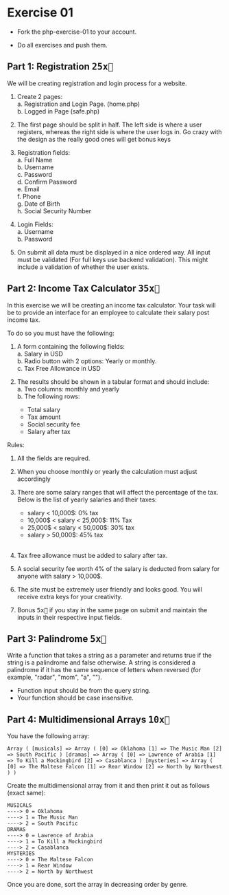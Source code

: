# Exercise 01

- Fork the php-exercise-01 to your account.

- Do all exercises and push them.

## Part 1: Registration <kbd>25x🔑</kbd>

We will be creating registration and login process for a website.

1. Create 2 pages:<br/>
  a. Registration and Login Page. (home.php)<br/>
  b. Logged in Page (safe.php)<br/>

2. The first page should be split in half. The left side is where a user registers, whereas the right side is where the user logs in. Go crazy with the design as the really good ones will get bonus keys

3. Registration fields:</br>
  a. Full Name</br>
  b. Username</br>
  c. Password</br>
  d. Confirm Password<br/>
  e. Email</br>
  f. Phone</br>
  g. Date of Birth</br>
  h. Social Security Number</br>

4. Login Fields:<br/>
  a. Username<br/>
  b. Password<br/>

5. On submit all data must be displayed in a nice ordered way. All input must be validated (For full keys use backend validation). This might include a validation of whether the user exists.

## Part 2: Income Tax Calculator <kbd>35x🔑</kbd>

In this exercise we will be creating an income tax calculator. Your task will be to provide an interface for an employee to calculate their salary post income tax.

To do so you must have the following:

1. A form containing the following fields:</br>
  a. Salary in USD </br>
  b. Radio button with 2 options: Yearly or monthly. </br>
  c. Tax Free Allowance in USD </br>

2. The results should be shown in a tabular format and should include: </br>
  a. Two columns: monthly and yearly </br>
  b. The following rows:
    - Total salary
    - Tax amount
    - Social security fee
    - Salary after tax </br>

Rules:<br>
  1. All the fields are required. </br>
  2. When you choose monthly or yearly the calculation must adjust accordingly </br>
  3. There are some salary ranges that will affect the percentage of the tax. Below is the list of yearly salaries and their taxes:
      - salary < 10,000$: 0% tax
      - 10,000$ < salary < 25,000$: 11% Tax
      - 25,000$ < salary < 50,000$: 30% tax
      - salary > 50,000$: 45% tax </br></br>

  4. Tax free allowance must be added to salary after tax.
  5. A social security fee worth 4% of the salary is deducted from salary for anyone with salary > 10,000$.</br>
  6. The site must be extremely user friendly and looks good. You will receive extra keys for your creativity.</br>
  7. Bonus <kbd>5x🔑</kbd> if you stay in the same page on submit and maintain the inputs in their respective input fields.

## Part 3: Palindrome <kbd>5x🔑</kbd>
Write a function that takes a string as a parameter and returns true if the string is a palindrome and false otherwise. A string is considered a palindrome if it has the same sequence of letters when reversed (for example, "radar", "mom", "a", "").
- Function input should be from the query string.
- Your function should be case insensitive.

## Part 4: Multidimensional Arrays <kbd>10x🔑</kbd>
You have the following array:
```
Array ( [musicals] => Array ( [0] => Oklahoma [1] => The Music Man [2] => South Pacific ) [dramas] => Array ( [0] => Lawrence of Arabia [1] => To Kill a Mockingbird [2] => Casablanca ) [mysteries] => Array ( [0] => The Maltese Falcon [1] => Rear Window [2] => North by Northwest ) )
```
Create the multidimensional array from it and then print it out as follows (exact same):

```
MUSICALS
----> 0 = Oklahoma
----> 1 = The Music Man
----> 2 = South Pacific
DRAMAS
----> 0 = Lawrence of Arabia
----> 1 = To Kill a Mockingbird
----> 2 = Casablanca
MYSTERIES
----> 0 = The Maltese Falcon
----> 1 = Rear Window
----> 2 = North by Northwest
```

Once you are done, sort the array in decreasing order by genre.
